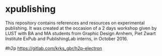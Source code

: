 # xpublishing

This repository contains references and resources on experimental publishing.
It was created at the occasion of a 2 days workshop given by LUST with BA and MA students from Graphic Design Arnhem, Piet Zwart Institute ExPub and PublishingLab interns, in October 2016.


#h2p
https://gitlab.com/krks_gbr/h2p-electron

